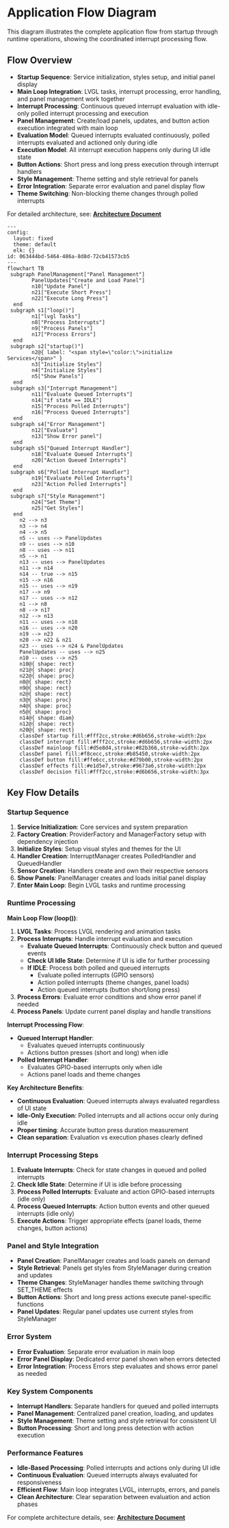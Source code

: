 # Application Flow Diagram

This diagram illustrates the complete application flow from startup through runtime operations, showing the coordinated interrupt processing flow.

## Flow Overview

- **Startup Sequence**: Service initialization, styles setup, and initial panel display
- **Main Loop Integration**: LVGL tasks, interrupt processing, error handling, and panel management work together
- **Interrupt Processing**: Continuous queued interrupt evaluation with idle-only polled interrupt processing and execution
- **Panel Management**: Create/load panels, updates, and button action execution integrated with main loop
- **Evaluation Model**: Queued interrupts evaluated continuously, polled interrupts evaluated and actioned only during idle
- **Execution Model**: All interrupt execution happens only during UI idle state
- **Button Actions**: Short press and long press execution through interrupt handlers
- **Style Management**: Theme setting and style retrieval for panels
- **Error Integration**: Separate error evaluation and panel display flow
- **Theme Switching**: Non-blocking theme changes through polled interrupts

For detailed architecture, see: **[Architecture Document](../architecture.md)**

```mermaid
---
config:
  layout: fixed
  theme: default
  elk: {}
id: 063444bd-5464-486a-8d8d-72cb41573cb5
---
flowchart TB
 subgraph PanelManagement["Panel Management"]
        PanelUpdates["Create and Load Panel"]
        n10["Update Panel"]
        n21["Execute Short Press"]
        n22["Execute Long Press"]
  end
 subgraph s1["loop()"]
        n1["lvgl Tasks"]
        n8["Process Interrupts"]
        n9["Process Panels"]
        n17["Process Errors"]
  end
 subgraph s2["startup()"]
        n2@{ label: "<span style=\"color:\">initialize Services</span>" }
        n3["Initialize Styles"]
        n4["Initialize Styles"]
        n5["Show Panels"]
  end
 subgraph s3["Interrupt Management"]
        n11["Evaluate Queued Interrupts"]
        n14["if state == IDLE"]
        n15["Process Polled Interrupts"]
        n16["Process Queued Interrupts"]
  end
 subgraph s4["Error Management"]
        n12["Evaluate"]
        n13["Show Error panel"]
  end
 subgraph s5["Queued Interrupt Handler"]
        n18["Evaluate Queued Interrupts"]
        n20["Action Queued Interrupts"]
  end
 subgraph s6["Polled Interrupt Handler"]
        n19["Evaluate Polled Interrupts"]
        n23["Action Polled Interrupts"]
  end
 subgraph s7["Style Management"]
        n24["Set Theme"]
        n25["Get Styles"]
  end
    n2 --> n3
    n3 --> n4
    n4 --> n5
    n5 -- uses --> PanelUpdates
    n9 -- uses --> n10
    n8 -- uses --> n11
    n5 --> n1
    n13 -- uses --> PanelUpdates
    n11 --> n14
    n14 -- true --> n15
    n15 --> n16
    n15 -- uses --> n19
    n17 --> n9
    n17 -- uses --> n12
    n1 --> n8
    n8 --> n17
    n12 --> n13
    n11 -- uses --> n18
    n16 -- uses --> n20
    n19 --> n23
    n20 --> n22 & n21
    n23 -- uses --> n24 & PanelUpdates
    PanelUpdates -- uses --> n25
    n10 -- uses --> n25
    n10@{ shape: rect}
    n21@{ shape: proc}
    n22@{ shape: proc}
    n8@{ shape: rect}
    n9@{ shape: rect}
    n2@{ shape: rect}
    n3@{ shape: proc}
    n4@{ shape: proc}
    n5@{ shape: proc}
    n14@{ shape: diam}
    n12@{ shape: rect}
    n20@{ shape: rect}
    classDef startup fill:#fff2cc,stroke:#d6b656,stroke-width:2px
    classDef interrupt fill:#fff2cc,stroke:#d6b656,stroke-width:2px  
    classDef mainloop fill:#d5e8d4,stroke:#82b366,stroke-width:2px
    classDef panel fill:#f8cecc,stroke:#b85450,stroke-width:2px
    classDef button fill:#ffe6cc,stroke:#d79b00,stroke-width:2px
    classDef effects fill:#e1d5e7,stroke:#9673a6,stroke-width:2px
    classDef decision fill:#fff2cc,stroke:#d6b656,stroke-width:3px
```

## Key Flow Details

### Startup Sequence
1. **Service Initialization**: Core services and system preparation
2. **Factory Creation**: ProviderFactory and ManagerFactory setup with dependency injection
3. **Initialize Styles**: Setup visual styles and themes for the UI
4. **Handler Creation**: InterruptManager creates PolledHandler and QueuedHandler
5. **Sensor Creation**: Handlers create and own their respective sensors
6. **Show Panels**: PanelManager creates and loads initial panel display
7. **Enter Main Loop**: Begin LVGL tasks and runtime processing

### Runtime Processing
**Main Loop Flow (loop())**:

1. **LVGL Tasks**: Process LVGL rendering and animation tasks
2. **Process Interrupts**: Handle interrupt evaluation and execution
   - **Evaluate Queued Interrupts**: Continuously check button and queued events
   - **Check UI Idle State**: Determine if UI is idle for further processing
   - **If IDLE**: Process both polled and queued interrupts
     - Evaluate polled interrupts (GPIO sensors)
     - Action polled interrupts (theme changes, panel loads)
     - Action queued interrupts (button short/long press)
3. **Process Errors**: Evaluate error conditions and show error panel if needed
4. **Process Panels**: Update current panel display and handle transitions

**Interrupt Processing Flow**:
- **Queued Interrupt Handler**: 
  - Evaluates queued interrupts continuously
  - Actions button presses (short and long) when idle
- **Polled Interrupt Handler**:
  - Evaluates GPIO-based interrupts only when idle
  - Actions panel loads and theme changes

**Key Architecture Benefits**:
- **Continuous Evaluation**: Queued interrupts always evaluated regardless of UI state
- **Idle-Only Execution**: Polled interrupts and all actions occur only during idle
- **Proper timing**: Accurate button press duration measurement
- **Clean separation**: Evaluation vs execution phases clearly defined

### Interrupt Processing Steps
1. **Evaluate Interrupts**: Check for state changes in queued and polled interrupts
2. **Check Idle State**: Determine if UI is idle before processing
3. **Process Polled Interrupts**: Evaluate and action GPIO-based interrupts (idle only)
4. **Process Queued Interrupts**: Action button events and other queued interrupts (idle only)
5. **Execute Actions**: Trigger appropriate effects (panel loads, theme changes, button actions)

### Panel and Style Integration
- **Panel Creation**: PanelManager creates and loads panels on demand
- **Style Retrieval**: Panels get styles from StyleManager during creation and updates
- **Theme Changes**: StyleManager handles theme switching through SET_THEME effects
- **Button Actions**: Short and long press actions execute panel-specific functions
- **Panel Updates**: Regular panel updates use current styles from StyleManager

### Error System
- **Error Evaluation**: Separate error evaluation in main loop
- **Error Panel Display**: Dedicated error panel shown when errors detected
- **Error Integration**: Process Errors step evaluates and shows error panel as needed

### Key System Components
- **Interrupt Handlers**: Separate handlers for queued and polled interrupts
- **Panel Management**: Centralized panel creation, loading, and updates
- **Style Management**: Theme setting and style retrieval for consistent UI
- **Button Processing**: Short and long press detection with action execution

### Performance Features
- **Idle-Based Processing**: Polled interrupts and actions only during UI idle
- **Continuous Evaluation**: Queued interrupts always evaluated for responsiveness
- **Efficient Flow**: Main loop integrates LVGL, interrupts, errors, and panels
- **Clean Architecture**: Clear separation between evaluation and action phases

For complete architecture details, see: **[Architecture Document](../architecture.md)**